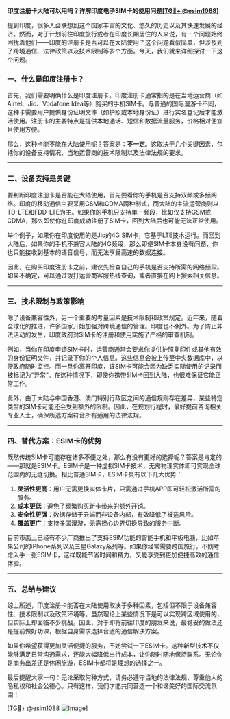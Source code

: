 **印度注册卡大陆可以用吗？详解印度电子SIM卡的使用问题[[TG💪+ @esim1088](https://t.me/s/esim1088)]**

提到印度，很多人会联想到这个国家丰富的文化、悠久的历史以及其快速发展的经济。然而，对于计划前往印度旅行或者在印度长期居住的人来说，有一个问题始终困扰着他们——印度的注册卡是否可以在大陆使用？这个问题看似简单，但涉及到了跨境通信、法律政策以及技术限制等多个方面。今天，我们就来详细探讨一下这个问题。

### 一、什么是印度注册卡？

首先，我们需要明确什么是印度注册卡。印度注册卡通常指的是在当地运营商（如Airtel、Jio、Vodafone Idea等）购买的手机SIM卡。与普通的国际漫游卡不同，这种卡需要用户提供身份证明文件（如护照或本地身份证）进行实名登记后才能激活使用。注册卡的主要特点是提供本地通话、短信和数据流量服务，价格相对便宜且使用方便。

那么，这种卡能不能在大陆使用呢？答案是：**不一定**。这取决于几个关键因素，包括你的设备支持情况、当地运营商的技术限制以及法律法规的要求。

---

### 二、设备支持是关键

要判断印度注册卡是否能在大陆使用，首先要看你的手机是否支持双频或多频网络。印度的移动通信主要采用GSM和CDMA两种制式，而大陆的主流运营商则以TD-LTE和FDD-LTE为主。如果你的手机只支持单一频段，比如仅支持GSM或CDMA，那么即使你在印度成功注册了SIM卡，回到大陆后也可能无法正常使用。

举个例子，如果你在印度使用的是Jio的4G SIM卡，它基于LTE技术运行。而回到大陆后，如果你的手机不兼容大陆的4G频段，那么即便SIM卡本身没有问题，你也只能接收到基本的语音信号，而无法享受高速的数据连接。

因此，在购买印度注册卡之前，建议先检查自己的手机是否支持所需的网络频段。如果不确定，可以通过拨打运营商客服热线查询，或者直接在网上搜索相关信息。

---

### 三、技术限制与政策影响

除了设备兼容性外，另一个重要的考量因素是技术限制和政策规定。近年来，随着全球化的推进，许多国家开始加强对跨境通信的管理。印度也不例外。为了防止非法活动的发生，印度政府对SIM卡的注册和使用实施了严格的审查机制。

例如，当你在印度申请SIM卡时，运营商通常会要求你提供护照复印件或其他有效的身份证明文件，并记录下你的个人信息。这些信息会被上传至中央数据库中，以便政府随时监控。而一旦你离开印度，该SIM卡可能会因为缺乏实际使用的记录而被标记为“异常”。在这种情况下，即使你携带SIM卡回到大陆，也很难保证它能正常工作。

此外，由于大陆与中国香港、澳门特别行政区之间的通信规则存在差异，某些特定类型的SIM卡可能还会受到额外的限制。因此，在规划行程时，最好提前咨询相关专业人士，确保所选方案符合所有适用的法律法规。

---

### 四、替代方案：ESIM卡的优势

既然传统SIM卡可能存在诸多不便之处，那么有没有更好的选择呢？答案是肯定的——那就是ESIM卡。ESIM卡是一种虚拟SIM卡技术，无需物理实体即可实现全球范围内的无缝切换。相比普通SIM卡，ESIM卡具有以下几大优势：

1. **灵活性更高**：用户无需更换实体卡片，只需通过手机APP即可轻松激活所需的服务。
2. **成本更低**：避免了频繁购买新卡带来的额外开销。
3. **安全性更强**：数据存储于云端而非设备内部，有效降低了被盗风险。
4. **覆盖更广**：支持多国漫游，无需担心边界切换导致的服务中断。

目前市面上已经有不少厂商推出了支持ESIM功能的智能手机和平板电脑，比如苹果公司的iPhone系列以及三星Galaxy系列等。如果你经常需要跨国旅行，不妨考虑入手一张ESIM卡，这样既能节省时间和精力，又能享受到更加便捷高效的通信体验。

---

### 五、总结与建议

综上所述，印度注册卡能否在大陆使用取决于多种因素，包括但不限于设备兼容性、技术限制以及政策环境等。虽然理论上某些情况下是可以实现跨区域使用的，但实际上却面临不少挑战。因此，对于即将前往印度的朋友来说，最稳妥的做法还是提前做好功课，根据自身需求选择合适的通信解决方案。

如果你希望获得更加灵活便捷的服务，不妨尝试一下ESIM卡。这种新型技术不仅能够满足日常沟通需求，还能大幅降低出行成本，让你随时随地保持联系。无论你是商务出差还是休闲旅游，ESIM卡都将是理想的选择之一。

最后提醒大家一句：无论采取何种方式，请务必遵守当地的法律法规，尊重他人的隐私权和社会公德心。只有这样，我们才能共同营造一个和谐美好的国际交流氛围！

[[TG💪+ @esim1088](https://t.me/s/esim1088) ![Image](https://i.postimg.cc/4NQfJmqS/Snipaste-2025-05-13-00-14-12.png)]